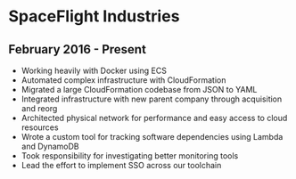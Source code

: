 # SpaceFlight Industries
## February 2016 - Present
* Working heavily with Docker using ECS
* Automated complex infrastructure with CloudFormation
* Migrated a large CloudFormation codebase from JSON to YAML
* Integrated infrastructure with new parent company through acquisition and reorg
* Architected physical network for performance and easy access to cloud resources
* Wrote a custom tool for tracking software dependencies using Lambda and DynamoDB
* Took responsibility for investigating better monitoring tools
* Lead the effort to implement SSO across our toolchain
